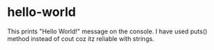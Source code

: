 # hello-world
This prints "Hello World!" message on the console.
I have used puts() method instead of cout coz itz reliable with strings.
